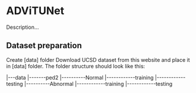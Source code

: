 # ADViTUNet
Description...

## Dataset preparation

Create [data] folder
Download UCSD  dataset from this website and place it in [data] folder.
The folder structure should look like this:

|---data
|-------ped2
|----------Normal
|------------training
|------------testing
|----------Abnormal
|------------training
|------------testing
